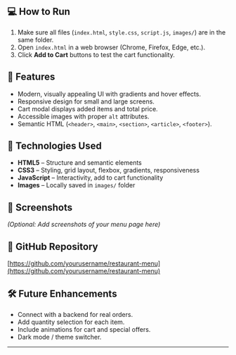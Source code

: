 
## 💻 How to Run

1. Make sure all files (`index.html`, `style.css`, `script.js`, `images/`) are in the same folder.  
2. Open `index.html` in a web browser (Chrome, Firefox, Edge, etc.).  
3. Click **Add to Cart** buttons to test the cart functionality.  

## 🌟 Features

- Modern, visually appealing UI with gradients and hover effects.
- Responsive design for small and large screens.
- Cart modal displays added items and total price.
- Accessible images with proper `alt` attributes.
- Semantic HTML (`<header>`, `<main>`, `<section>`, `<article>`, `<footer>`).

## 🔧 Technologies Used

- **HTML5** – Structure and semantic elements  
- **CSS3** – Styling, grid layout, flexbox, gradients, responsiveness  
- **JavaScript** – Interactivity, add to cart functionality  
- **Images** – Locally saved in `images/` folder  

## 📸 Screenshots

*(Optional: Add screenshots of your menu page here)*

## 🔗 GitHub Repository

[https://github.com/yourusername/restaurant-menu](https://github.com/yourusername/restaurant-menu)

## 🛠 Future Enhancements

- Connect with a backend for real orders.  
- Add quantity selection for each item.  
- Include animations for cart and special offers.  
- Dark mode / theme switcher.  

---

